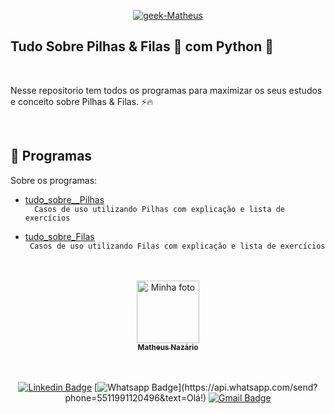 <p align = "center">
  <a href="https://www.linkedin.com/in/matheus-naz%C3%A1rio-676411b3/">
    <img src="https://i.ibb.co/1LyDXjc/geek-Matheus.png" alt="geek-Matheus" border="0" /></a>
</p>

## Tudo Sobre Pilhas & Filas 📑 com Python 🐍

<br>

<p align = "center" id = "project">

  Nesse repositorio tem todos os programas para maximizar os seus estudos e conceito sobre Pilhas & Filas. ⚡🔥
 
</p>

<br>

<h2 id = "techs">
  🚀 Programas
</h2>

Sobre os programas:

- [tudo_sobre__Pilhas](https://github.com/Matheus-Nazario/tudo_sobre_listas_tuplas/blob/main/list_tuplas.py) </br>`  Casos de uso utilizando Pilhas com explicação e lista de exercícios`

- [tudo_sobre_Filas](https://github.com/Matheus-Nazario/tudo_sobre_listas_tuplas/blob/main/list_tuplas.py) </br> `  Casos de uso utilizando Filas com explicação e lista de exercícios `


<br>
</br>

<center>
<a href="https://github.com/Matheus-Nazario">
  <img src = "https://avatars.githubusercontent.com/u/58954901?v=4" width = "100px;" alt = "Minha foto" />
  <br />
  <sub> <b> Matheus Nazário </b> </sub>
</a>

<br />
<br />

<br/>

[![Linkedin Badge](https://img.shields.io/badge/-LinkedIn-blue?style=for-the-badge&logo=Linkedin&logoColor=white&link=https://www.linkedin.com/in/matheus-nazário-676411b3/)](https://www.linkedin.com/in/matheus-nazário-676411b3/)
[![Whatsapp Badge](https://img.shields.io/badge/-Whatsapp-4CA143?style=for-the-badge&labelColor=4CA143&logo=whatsapp&logoColor=white&link=https://api.whatsapp.com/send?phone=5511991120496&text=Olá!)](https://api.whatsapp.com/send?phone=5511991120496&text=Olá!)
[![Gmail Badge](https://img.shields.io/badge/-Gmail-c14438?style=for-the-badge&logo=Gmail&logoColor=white&link=mailto:matheus.nazario@aluno.faculdadeimpacta.com.br
)](mailto:matheus.nazario@aluno.faculdadeimpacta.com.br
)

</center>